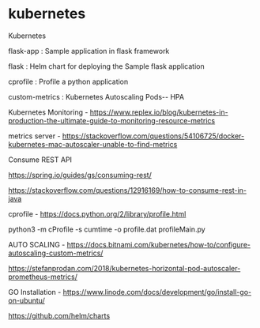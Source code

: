 # kubernetes
Kubernetes

flask-app : Sample application in flask framework

flask     : Helm chart for deploying the Sample flask application

cprofile  : Profile a python application

custom-metrics : Kubernetes Autoscaling Pods-- HPA

Kubernetes Monitoring - https://www.replex.io/blog/kubernetes-in-production-the-ultimate-guide-to-monitoring-resource-metrics

metrics server - https://stackoverflow.com/questions/54106725/docker-kubernetes-mac-autoscaler-unable-to-find-metrics 

Consume REST API

https://spring.io/guides/gs/consuming-rest/

https://stackoverflow.com/questions/12916169/how-to-consume-rest-in-java

cprofile - https://docs.python.org/2/library/profile.html

python3 -m cProfile -s cumtime -o profile.dat  profileMain.py

AUTO SCALING - https://docs.bitnami.com/kubernetes/how-to/configure-autoscaling-custom-metrics/

https://stefanprodan.com/2018/kubernetes-horizontal-pod-autoscaler-prometheus-metrics/

GO Installation - https://www.linode.com/docs/development/go/install-go-on-ubuntu/

https://github.com/helm/charts

